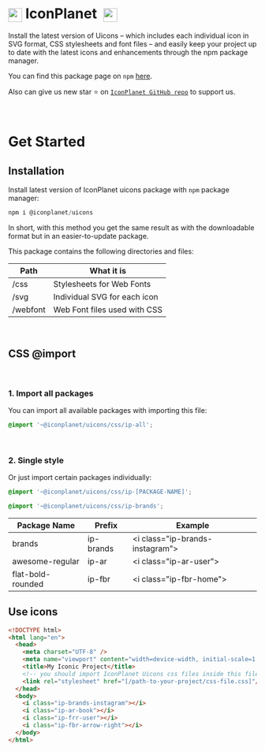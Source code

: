# <img src="https://iconplanet.app/images/logo.svg" height="28" style="vertical-align:middle"> IconPlanet &nbsp;<img src="https://iconplanet.app/images/uicons-logo.svg" height="28" style="vertical-align:middle">

Install the latest version of Uicons – which includes each individual icon in SVG format, CSS stylesheets and font files – and easily keep your project up to date with the latest icons and enhancements through the npm package manager.

You can find this package page on ```npm``` [here](https://www.npmjs.com/package/@iconplanet/uicons).

Also can give us new star ⭐️ on [```IconPlanet GitHub repo```](https://github.com/iconplanetapp/uicons) to support us.

<br>

# Get Started

## Installation

Install latest version of IconPlanet uicons package with ```npm``` package manager:

``` js
npm i @iconplanet/uicons
```

In short, with this method you get the same result as with the downloadable format but in an easier-to-update package.

This package contains the following directories and files:

| Path     | What it is                   |
|----------|------------------------------|
| /css     | Stylesheets for Web Fonts    |
| /svg     | Individual SVG for each icon |
| /webfont | Web Font files used with CSS |

<br>

## CSS @import

<br>

### 1. Import all packages
You can import all available packages with importing this file:

``` css
@import '~@iconplanet/uicons/css/ip-all';
```

<br>

### 2. Single style 
Or just import certain packages individually:

``` css
@import '~@iconplanet/uicons/css/ip-[PACKAGE-NAME]';

@import '~@iconplanet/uicons/css/ip-brands';
```

|  **Package Name** | **Prefix** |              **Example**               |
|-------------------|------------|----------------------------------------|
| brands            | ip-brands  | &lt;i class="ip-brands-instagram"></i> |
| awesome-regular   | ip-ar      | &lt;i class="ip-ar-user"></i>          |
| flat-bold-rounded | ip-fbr     | &lt;i class="ip-fbr-home"></i>         |

## Use icons

``` html
<!DOCTYPE html>
<html lang="en">
  <head>
    <meta charset="UTF-8" />
    <meta name="viewport" content="width=device-width, initial-scale=1.0" />
    <title>My Iconic Project</title>
    <!-- you should import IconPlanet Uicons css files inside this file -->
    <link rel="stylesheet" href="[/path-to-your-project/css-file.css]"/>
  </head>
  <body>
    <i class="ip-brands-instagram"></i>
    <i class="ip-ar-book"></i>
    <i class="ip-frr-user"></i>
    <i class="ip-fbr-arrow-right"></i>
  </body>
</html>
```